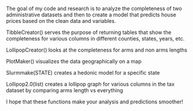 The goal of my code and research is to analyze the completeness of two administrative datasets and then to create a model that predicts house prices based on the clean data and variables. 

TibbleCreator() serves the purpose of returning tables that show the completeness for various columns in different counties, states, years, etc. 

LollipopCreator() looks at the completeness for arms and non arms lengths 

PlotMaker() visualizes the data geographically on a map 

Slurmmake(STATE) creates a hedonic model for a specific state 

Lollipop2.0(list) creates a lollipop graph for various columns in the tax dataset by comparing arms length vs everything

I hope that these functions make your analysis and predictions smoother!